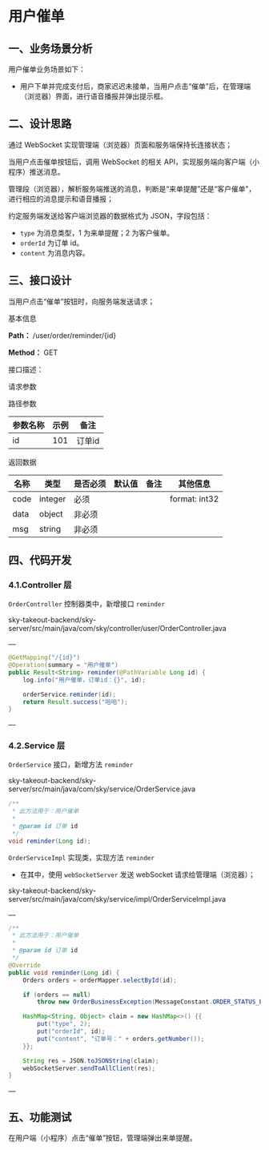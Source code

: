 # 用户催单

## 一、业务场景分析

用户催单业务场景如下：

- 用户下单并完成支付后，商家迟迟未接单，当用户点击“催单”后，在管理端（浏览器）界面，进行语音播报并弹出提示框。

## 二、设计思路

通过 WebSocket 实现管理端（浏览器）页面和服务端保持长连接状态；

当用户点击催单按钮后，调用 WebSocket 的相关 API，实现服务端向客户端（小程序）推送消息。

管理段（浏览器），解析服务端推送的消息，判断是“来单提醒”还是“客户催单”，进行相应的消息提示和语音播报；

约定服务端发送给客户端浏览器的数据格式为 JSON，字段包括：

- `type` 为消息类型，1 为来单提醒；2 为客户催单。
- `orderId` 为订单 id。
- `content` 为消息内容。

## 三、接口设计

当用户点击“催单”按钮时，向服务端发送请求；

基本信息

**Path：** /user/order/reminder/{id}

**Method：** GET

接口描述：

请求参数

路径参数

| 参数名称 | 示例 | 备注   |
| -------- | ---- | ------ |
| id       | 101  | 订单id |

返回数据

| 名称 | 类型    | 是否必须 | 默认值 | 备注 | 其他信息      |
| ---- | ------- | -------- | ------ | ---- | ------------- |
| code | integer | 必须     |        |      | format: int32 |
| data | object  | 非必须   |        |      |               |
| msg  | string  | 非必须   |        |      |               |

## 四、代码开发

### 4.1.Controller 层

`OrderController` 控制器类中，新增接口 `reminder`

sky-takeout-backend/sky-server/src/main/java/com/sky/controller/user/OrderController.java

```java
……

@GetMapping("/{id}")
@Operation(summary = "用户催单")
public Result<String> reminder(@PathVariable Long id) {
    log.info("用户催单，订单id：{}", id);

    orderService.reminder(id);
    return Result.success("哈哈");
}

……
```

### 4.2.Service 层

`OrderService` 接口，新增方法 `reminder`

sky-takeout-backend/sky-server/src/main/java/com/sky/service/OrderService.java

```java
/**
 * 此方法用于：用户催单
 *
 * @param id 订单 id
 */
void reminder(Long id);
```

`OrderServiceImpl` 实现类，实现方法 `reminder`

- 在其中，使用 `webSocketServer` 发送 webSocket 请求给管理端（浏览器）；

sky-takeout-backend/sky-server/src/main/java/com/sky/service/impl/OrderServiceImpl.java

```java
……

/**
 * 此方法用于：用户催单
 *
 * @param id 订单 id
 */
@Override
public void reminder(Long id) {
    Orders orders = orderMapper.selectById(id);

    if (orders == null)
        throw new OrderBusinessException(MessageConstant.ORDER_STATUS_ERROR);

    HashMap<String, Object> claim = new HashMap<>() {{
        put("type", 2);
        put("orderId", id);
        put("content", "订单号：" + orders.getNumber());
    }};

    String res = JSON.toJSONString(claim);
    webSocketServer.sendToAllClient(res);
}

……
```

## 五、功能测试

在用户端（小程序）点击“催单”按钮，管理端弹出来单提醒。

